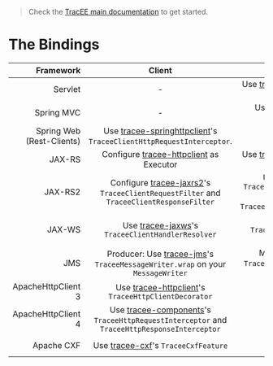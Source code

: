 > Check the [TracEE main documentation](/README.md) to get started.

# The Bindings


| Framework                   | Client | Server / Container |
| ---------------------------:|:------:|:---------:|
| Servlet                     | - | Use [tracee-servlet](servlet/) as a servlet filter. |
| Spring MVC                  | - | Use [tracee-springmvc](springmvc/)'s `TraceeInterceptor`. |
| Spring Web (Rest-Clients)   | Use [tracee-springhttpclient](springhttpclient/)'s `TraceeClientHttpRequestInterceptor`. | - |
| JAX-RS                      | Configure [tracee-httpclient](httpclient/) as Executor | Use [tracee-servlet](servlet/) as a servlet filter. |
| JAX-RS2                     | Configure [tracee-jaxrs2](jaxrs2/)'s `TraceeClientRequestFilter` and `TraceeClientResponseFilter` | Use [tracee-jaxrs2](jaxrs2/)'s `TraceeContainerRequestFilter` and `TraceeContainerResponseFilter`. |
| JAX-WS                      | Use [tracee-jaxws](jaxws/)'s `TraceeClientHandlerResolver` | Use [tracee-jaxws](jaxws/)'s `TraceeHandlerChain.xml` as `@HandlerChain`. |
| JMS                         | Producer: Use [tracee-jms](jms/)'s `TraceeMessageWriter.wrap` on your `MessageWriter` | MDB: Use [trace-jms](jms/)'s `TraceeMessageListener` as EJB interceptor. |
| ApacheHttpClient 3          | Use [tracee-httpclient](httpclient/)'s `TraceeHttpClientDecorator` | - |
| ApacheHttpClient 4          | Use [tracee-components](httpcomponents/)'s `TraceeHttpRequestInterceptor` and `TraceeHttpResponseInterceptor` | - |
| Apache CXF                  | Use [tracee-cxf](cxf/)'s `TraceeCxfFeature` | Use [tracee-cxf](cxf/)'s `TraceeCxfFeature` |
